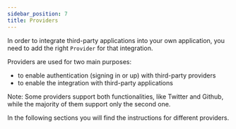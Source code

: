 ```yaml
---
sidebar_position: 7
title: Providers
---
```


In order to integrate third-party applications into your own application, you need to add the right `Provider` for that integration.

Providers are used for two main purposes:
- to enable authentication (signing in or up) with third-party providers
- to enable the integration with third-party applications

Note: Some providers support both functionalities, like Twitter and Github, while the majority of them support only the second one.

In the following sections you will find the instructions for different providers.